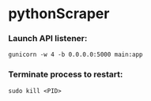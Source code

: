 # pythonScraper

### Launch API listener:
```gunicorn -w 4 -b 0.0.0.0:5000 main:app```



### Terminate process to restart:
```sudo kill <PID>```

